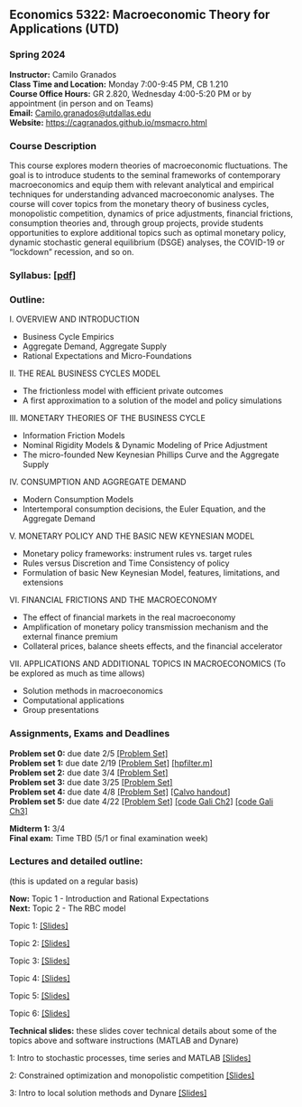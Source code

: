 ## Economics 5322: Macroeconomic Theory for Applications (UTD)
### Spring 2024

**Instructor:** Camilo Granados \
**Class Time and Location:** Monday 7:00-9:45 PM, CB 1.210 \
**Course Office Hours:**  GR 2.820, Wednesday 4:00-5:20 PM or by appointment (in person and on Teams) \
**Email:** Camilo.granados@utdallas.edu \
**Website:** <a href="https://cagranados.github.io/msmacro.html"><u>https://cagranados.github.io/msmacro.html</u></a> 


### Course Description

This course explores modern theories of macroeconomic fluctuations. The goal is to introduce students to the seminal frameworks of contemporary macroeconomics and equip them with relevant analytical and empirical techniques for understanding advanced macroeconomic analyses. The course will cover topics from the monetary theory of business cycles, monopolistic competition, dynamics of price adjustments, financial frictions, consumption theories and, through group projects, provide students opportunities to explore additional topics such as optimal monetary policy, dynamic stochastic general equilibrium (DSGE) analyses, the COVID-19 or “lockdown” recession, and so on.


### Syllabus:  <a href="https://cagranados.github.io/files/msmacrospring24/Econ5322sp24_syllabus.pdf"><u>[pdf]</u></a> 


### Outline:

I. OVERVIEW AND INTRODUCTION

- Business Cycle Empirics
- Aggregate Demand, Aggregate Supply
- Rational Expectations and Micro-Foundations

II. THE REAL BUSINESS CYCLES MODEL

- The frictionless model with efficient private outcomes
- A first approximation to a solution of the model and policy simulations

III. MONETARY THEORIES OF THE BUSINESS CYCLE

- Information Friction Models
- Nominal Rigidity Models & Dynamic Modeling of Price Adjustment
- The micro-founded New Keynesian Phillips Curve and the Aggregate Supply

IV. CONSUMPTION AND AGGREGATE DEMAND

- Modern Consumption Models
- Intertemporal consumption decisions, the Euler Equation, and the Aggregate Demand
     
V. MONETARY POLICY AND THE BASIC NEW KEYNESIAN MODEL

- Monetary policy frameworks: instrument rules vs. target rules
- Rules versus Discretion and Time Consistency of policy
- Formulation of basic New Keynesian Model, features, limitations, and extensions

VI. FINANCIAL FRICTIONS AND THE MACROECONOMY

- The effect of financial markets in the real macroeconomy
- Amplification of monetary policy transmission mechanism and the external finance premium
- Collateral prices, balance sheets effects, and the financial accelerator

VII. APPLICATIONS AND ADDITIONAL TOPICS IN MACROECONOMICS
(To be explored as much as time allows)

- Solution methods in macroeconomics
- Computational applications
- Group presentations



### Assignments, Exams and Deadlines


**Problem set 0:** due date 2/5 <a href="https://cagranados.github.io/files/msmacrospring24/PS0.pdf"><u>[Problem Set]</u></a> <!-- <a href="https://cagranados.github.io/files/msmacrospring24/PS0_AnswerKey.pdf"><u>[Answer Key]</u></a> --> \
**Problem set 1:** due date 2/19 <a href="https://cagranados.github.io/files/msmacrospring24/PS1.pdf"><u>[Problem Set]</u></a> <!-- <a href="https://cagranados.github.io/files/msmacrospring24/PS1_AnswerKey.pdf"><u>[Answer Key]</u></a>  <a href="https://cagranados.github.io/files/msmacrospring24/data_ps1.xlsx"><u>[data loaded in Ans key]</u></a> 
<a href="https://cagranados.github.io/files/msmacrospring24/ps1q2_code.m"><u>[code_q2]</u></a> -->
<a href="https://cagranados.github.io/files/msmacrospring24/hpfilter.m"><u>[hpfilter.m]</u></a> \
**Problem set 2:** due date 3/4 <a href="https://cagranados.github.io/files/msmacrospring24/PS2.pdf"><u>[Problem Set]</u></a> <!-- <a href="https://cagranados.github.io/files/msmacrospring24/PS2_AnswerKey.pdf"><u>[Answer Key]</u></a> --> \
**Problem set 3:** due date 3/25 <a href="https://cagranados.github.io/files/msmacrospring24/PS3.pdf"><u>[Problem Set]</u></a> <!-- <a href="https://cagranados.github.io/files/msmacrospring24/PS3_AnswerKey.pdf"><u>[Answer Key]</u></a> --> \
**Problem set 4:** due date 4/8 <a href="https://cagranados.github.io/files/msmacrospring24/PS4.pdf"><u>[Problem Set]</u></a> <a href="https://cagranados.github.io/files/msmacrospring24/Calvo.pdf"><u>[Calvo handout]</u></a> <!-- <a href="https://cagranados.github.io/files/msmacrospring24/PS4_AnswerKey.pdf"><u>[Answer Key]</u></a>
<a href="https://cagranados.github.io/files/msmacrospring24/simpleDSGEexample.mod"><u>[dynare code]</u></a> --> \
**Problem set 5:** due date 4/22 <a href="https://cagranados.github.io/files/msmacrospring24/PS5.pdf"><u>[Problem Set]</u></a> <!-- <a href="https://cagranados.github.io/files/msmacrospring24/PS5_AnswerKey.pdf"><u>[Answer Key]</u></a> -->
<a href="https://cagranados.github.io/files/msmacrospring24/Gali_2008_chapter_2.mod"><u>[code Gali Ch2]</u></a>
<a href="https://cagranados.github.io/files/msmacrospring24/Gali_2008_chapter_3.mod"><u>[code Gali Ch3]</u></a>

**Midterm 1:** 3/4 <!-- <a href="https://cagranados.github.io/files/msmacrospring24/Midterm_MSMacro_AnsKey.pdf"><u>[Answer Key]</u></a> --> \
**Final exam:** Time TBD (5/1 or final examination week) <!--  <a href="https://cagranados.github.io/files/msmacrospring24/Final_MSMacro_AnsKey.pdf"><u>[Answer Key]</u></a> -->




### Lectures and detailed outline: 
(this is updated on a regular basis)

**Now:** Topic 1 - Introduction and Rational Expectations \
**Next:** Topic 2 - The RBC model 
<!--**Next:** Group presentations and <span style="color: red;">Final Exam (May 8, 7:00PM)</span> -->

Topic 1: <a href="https://cagranados.github.io/files/msmacrospring24/Topic1_Intro.pdf"><u>[Slides]</u></a> 
<!-- <a href="https://cagranados.github.io/files/msmacrospring24/Topic1_Intro_wNotes.pdf"><u>[Annotated Slides]</u></a> -->

Topic 2: <a href="https://cagranados.github.io/files/msmacrospring24/Topic2_RBC.pdf"><u>[Slides]</u></a> 
<!-- <a href="https://cagranados.github.io/files/msmacrospring24/Topic2_RBC_wNotes.pdf"><u>[Annotated Slides]</u></a> -->

Topic 3: <a href="https://cagranados.github.io/files/msmacrospring24/Topic3_InfoFrictionsAndNominalRigidities.pdf"><u>[Slides]</u></a> 
<!-- <a href="https://cagranados.github.io/files/msmacrospring24/Topic3_InfoFrictionsAndNominalRigidities_wNotes.pdf"><u>[Annotated Slides]</u></a> -->

Topic 4: <a href="https://cagranados.github.io/files/msmacrospring24/Topic4_ConsumptionAndAggregateDemand.pdf"><u>[Slides]</u></a> 
<!-- <a href="https://cagranados.github.io/files/msmacrospring24/Topic4_ConsumptionAndAggregateDemand_wNotes.pdf"><u>[Annotated Slides]</u></a> -->

Topic 5: <a href="https://cagranados.github.io/files/msmacrospring24/Topic5_MonetaryPolicyAndBasicNKModel.pdf"><u>[Slides]</u></a>
<!-- <a href="https://cagranados.github.io/files/msmacrospring24/Topic5_MonetaryPolicyAndBasicNKModel_wNotes.pdf"><u>[Annotated Slides]</u></a> -->

Topic 6: <a href="https://cagranados.github.io/files/msmacrospring24/Topic6_FinancialFrictions.pdf"><u>[Slides]</u></a>
<!-- <a href="https://cagranados.github.io/files/msmacrospring24/Topic6_FinancialFrictions_wNotes.pdf"><u>[Annotated Slides]</u></a> -->


**Technical slides:** these slides cover technical details about some of the topics above and software instructions (MATLAB and Dynare)

1: Intro to stochastic processes, time series and MATLAB <a href="https://cagranados.github.io/files/msmacrospring24/TechSession1_Slides.pdf"><u>[Slides]</u></a> 
<!-- <a href="https://cagranados.github.io/files/msmacrospring24/TechSession1_Slides_withAnnotations.pdf"><u>[Annotated Slides]</u></a> -->

2: Constrained optimization and monopolistic competition <a href="https://cagranados.github.io/files/msmacrospring24/TechSession2_Slides.pdf"><u>[Slides]</u></a> 
<!-- <a href="https://cagranados.github.io/files/msmacrospring24/TechSession2_Slides_wNotes.pdf"><u>[Annotated Slides]</u></a> -->

3: Intro to local solution methods and Dynare <a href="https://cagranados.github.io/files/msmacrospring24/TechSession3_Slides.pdf"><u>[Slides]</u></a> <!-- <a href="https://cagranados.github.io/files/msmacrospring24/TechSession3_Slides_wNotes.pdf"><u>[Annotated Slides]</u></a> -->
